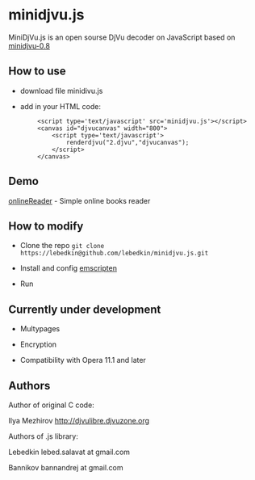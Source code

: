 minidjvu.js
===========

MiniDjVu.js is an open sourse DjVu decoder on JavaScript based on [minidjvu-0.8](http://djvulibre.djvuzone.org)

How to use
----------

* download file minidivu.js

* add in your HTML code: 

```
		<script type='text/javascript' src='minidjvu.js'></script>
		<canvas id="djvucanvas" width="800">			    
			<script type='text/javascript'>
				renderdjvu("2.djvu","djvucanvas");
			</script>
		</canvas>
```

Demo
----

[onlineReader](http://ntfs.narod.ru/onlineReader.html) - Simple online books reader


How to modify
-------------

* Clone the repo `git clone https://lebedkin@github.com/lebedkin/minidjvu.js.git`

* Install and config [emscripten](https://github.com/kripken/emscripten/wiki/Tutorial)

* Run 

Currently under development
---------------------------

* Multypages

* Encryption

* Compatibility with Opera 11.1 and later


Authors
-------

Author of original C code:

  Ilya Mezhirov	http://djvulibre.djvuzone.org

Authors of .js library: 

  Lebedkin	lebed.salavat at gmail.com	

  Bannikov	bannandrej at gmail.com

